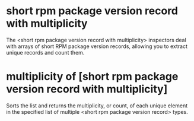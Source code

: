 # short rpm package version record with multiplicity

The &lt;short rpm package version record with multiplicity&gt; inspectors deal with arrays of short RPM package version records, allowing you to extract unique records and count them.

# multiplicity of [short rpm package version record with multiplicity]

Sorts the list and returns the multiplicity, or count, of each unique element in the specified list of multiple &lt;short rpm package version record&gt; types.
